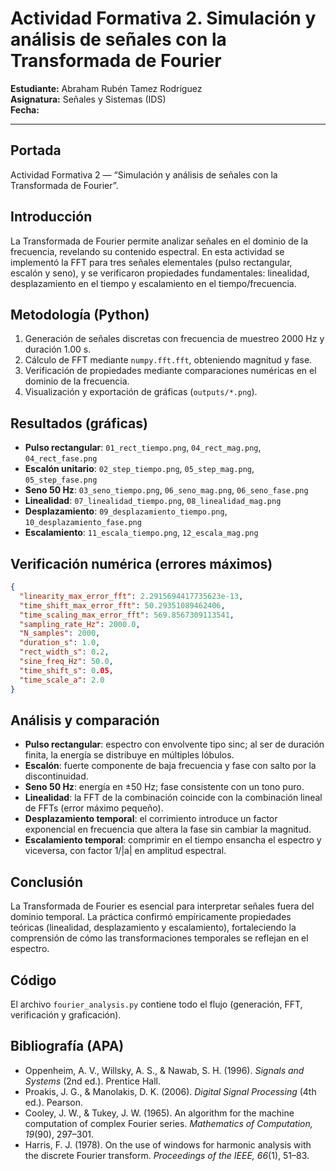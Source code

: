 # Actividad Formativa 2. Simulación y análisis de señales con la Transformada de Fourier

**Estudiante:** Abraham Rubén Tamez Rodríguez  
**Asignatura:** Señales y Sistemas (IDS)  
**Fecha:**

---

## Portada
Actividad Formativa 2 — “Simulación y análisis de señales con la Transformada de Fourier”.

## Introducción
La Transformada de Fourier permite analizar señales en el dominio de la frecuencia, revelando su contenido espectral. En esta actividad se implementó la FFT para tres señales elementales (pulso rectangular, escalón y seno), y se verificaron propiedades fundamentales: linealidad, desplazamiento en el tiempo y escalamiento en el tiempo/frecuencia.

## Metodología (Python)
1. Generación de señales discretas con frecuencia de muestreo 2000 Hz y duración 1.00 s.
2. Cálculo de FFT mediante `numpy.fft.fft`, obteniendo magnitud y fase.
3. Verificación de propiedades mediante comparaciones numéricas en el dominio de la frecuencia.
4. Visualización y exportación de gráficas (`outputs/*.png`).

## Resultados (gráficas)
- **Pulso rectangular**: `01_rect_tiempo.png`, `04_rect_mag.png`, `04_rect_fase.png`  
- **Escalón unitario**: `02_step_tiempo.png`, `05_step_mag.png`, `05_step_fase.png`  
- **Seno 50 Hz**: `03_seno_tiempo.png`, `06_seno_mag.png`, `06_seno_fase.png`  
- **Linealidad**: `07_linealidad_tiempo.png`, `08_linealidad_mag.png`  
- **Desplazamiento**: `09_desplazamiento_tiempo.png`, `10_desplazamiento_fase.png`  
- **Escalamiento**: `11_escala_tiempo.png`, `12_escala_mag.png`  

## Verificación numérica (errores máximos)
```json
{
  "linearity_max_error_fft": 2.2915694417735623e-13,
  "time_shift_max_error_fft": 50.29351089462406,
  "time_scaling_max_error_fft": 569.8567309113541,
  "sampling_rate_Hz": 2000.0,
  "N_samples": 2000,
  "duration_s": 1.0,
  "rect_width_s": 0.2,
  "sine_freq_Hz": 50.0,
  "time_shift_s": 0.05,
  "time_scale_a": 2.0
}
```

## Análisis y comparación
- **Pulso rectangular**: espectro con envolvente tipo sinc; al ser de duración finita, la energía se distribuye en múltiples lóbulos.
- **Escalón**: fuerte componente de baja frecuencia y fase con salto por la discontinuidad.
- **Seno 50 Hz**: energía en ±50 Hz; fase consistente con un tono puro.
- **Linealidad**: la FFT de la combinación coincide con la combinación lineal de FFTs (error máximo pequeño).
- **Desplazamiento temporal**: el corrimiento introduce un factor exponencial en frecuencia que altera la fase sin cambiar la magnitud.
- **Escalamiento temporal**: comprimir en el tiempo ensancha el espectro y viceversa, con factor 1/|a| en amplitud espectral.

## Conclusión
La Transformada de Fourier es esencial para interpretar señales fuera del dominio temporal. La práctica confirmó empíricamente propiedades teóricas (linealidad, desplazamiento y escalamiento), fortaleciendo la comprensión de cómo las transformaciones temporales se reflejan en el espectro.

## Código
El archivo `fourier_analysis.py` contiene todo el flujo (generación, FFT, verificación y graficación).

## Bibliografía (APA)
- Oppenheim, A. V., Willsky, A. S., & Nawab, S. H. (1996). *Signals and Systems* (2nd ed.). Prentice Hall.
- Proakis, J. G., & Manolakis, D. K. (2006). *Digital Signal Processing* (4th ed.). Pearson.
- Cooley, J. W., & Tukey, J. W. (1965). An algorithm for the machine computation of complex Fourier series. *Mathematics of Computation, 19*(90), 297–301.
- Harris, F. J. (1978). On the use of windows for harmonic analysis with the discrete Fourier transform. *Proceedings of the IEEE, 66*(1), 51–83.
